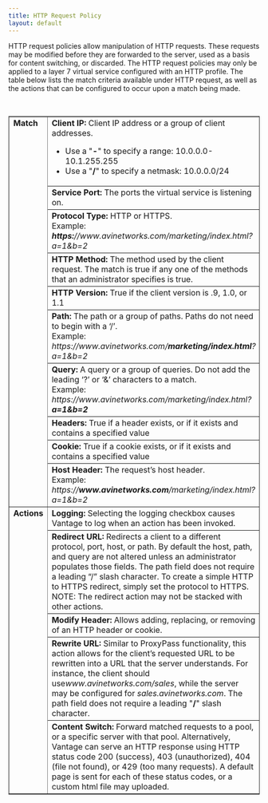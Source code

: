 ```yaml
---
title: HTTP Request Policy
layout: default
---
```

HTTP request policies allow manipulation of HTTP requests. These requests may be modified before they are forwarded to the server, used as a basis for content switching, or discarded. The HTTP request policies may only be applied to a layer 7 virtual service configured with an HTTP profile. The table below lists the match criteria available under HTTP request, as well as the actions that can be configured to occur upon a match being made.

 
<table border="1" width="760" cellspacing="0" cellpadding="2"> 
 <tbody> 
  <tr> 
   <td rowspan="10" valign="top" width="70"><strong>Match</strong></td> 
   <td><b>Client IP:</b><span class="Apple-converted-space"> </span>Client IP address or a group of client addresses.<p></p> 
    <ul> 
     <li>Use a "<b>-</b>" to specify a range: 10.0.0.0-10.1.255.255</li> 
     <li>Use a "<b>/</b>" to specify a netmask: 10.0.0.0/24</li> 
    </ul> </td> 
  </tr> 
  <tr> 
   <td><b>Service Port:</b><span class="Apple-converted-space"> </span>The ports the virtual service is listening on.</td> 
  </tr> 
  <tr> 
   <td><b>Protocol Type:</b><span class="Apple-converted-space"> </span>HTTP or HTTPS.<br> Example:<span class="Apple-converted-space"> </span><i><b>https:</b>//www.avinetworks.com/marketing/index.html?a=1&amp;b=2</i></td> 
  </tr> 
  <tr> 
   <td><b>HTTP Method:</b><span class="Apple-converted-space"> </span>The method used by the client request. The match is true if any one of the methods that an administrator specifies is true.</td> 
  </tr> 
  <tr> 
   <td><b>HTTP Version:</b><span class="Apple-converted-space"> </span>True if the client version is .9, 1.0, or 1.1</td> 
  </tr> 
  <tr> 
   <td><b>Path:</b><span class="Apple-converted-space"> </span>The path or a group of paths. Paths do not need to begin with a ‘/’.<br> Example:<span class="Apple-converted-space"> </span><i>https://www.avinetworks.com/<b>marketing/index.html</b>?a=1&amp;b=2</i></td> 
  </tr> 
  <tr> 
   <td><b>Query:</b><span class="Apple-converted-space"> </span>A query or a group of queries. Do not add the leading ‘?’ or ‘&amp;’ characters to a match.<br> Example:<span class="Apple-converted-space"> </span><i>https://www.avinetworks.com/marketing/index.html?<b>a=1&amp;b=2</b></i></td> 
  </tr> 
  <tr> 
   <td><b>Headers:</b><span class="Apple-converted-space"> </span>True if a header exists, or if it exists and contains a specified value</td> 
  </tr> 
  <tr> 
   <td><b>Cookie:</b><span class="Apple-converted-space"> </span>True if a cookie exists, or if it exists and contains a specified value</td> 
  </tr> 
  <tr> 
   <td><b>Host Header:</b><span class="Apple-converted-space"> </span>The request’s host header.<br> Example:<span class="Apple-converted-space"> </span><i>https://<b>www.avinetworks.com</b>/marketing/index.html?a=1&amp;b=2</i></td> 
  </tr> 
  <tr> 
   <td rowspan="5" valign="top"><strong>Actions</strong></td> 
   <td><b>Logging:</b><span class="Apple-converted-space"> </span>Selecting the logging checkbox causes Vantage to log when an action has been invoked.</td> 
  </tr> 
  <tr> 
   <td><b>Redirect URL:</b><span class="Apple-converted-space"> </span>Redirects a client to a different protocol, port, host, or path. By default the host, path, and query are not altered unless an administrator populates those fields. The path field does not require a leading “/” slash character. To create a simple HTTP to HTTPS redirect, simply set the protocol to HTTPS. NOTE: The redirect action may not be stacked with other actions.</td> 
  </tr> 
  <tr> 
   <td><b>Modify Header:</b><span class="Apple-converted-space"> </span>Allows adding, replacing, or removing of an HTTP header or cookie.</td> 
  </tr> 
  <tr> 
   <td><b>Rewrite URL:</b><span class="Apple-converted-space"> </span>Similar to ProxyPass functionality, this action allows for the client’s requested URL to be rewritten into a URL that the server understands. For instance, the client should use<i>www.avinetworks.com/sales</i>, while the server may be configured for<span class="Apple-converted-space"> </span><i>sales.avinetworks.com</i>. The path field does not require a leading "<b>/</b>" slash character.</td> 
  </tr> 
  <tr> 
   <td><b>Content Switch:</b><span class="Apple-converted-space"> </span>Forward matched requests to a pool, or a specific server with that pool. Alternatively, Vantage can serve an HTTP response using HTTP status code 200 (success), 403 (unauthorized), 404 (file not found), or 429 (too many requests). A default page is sent for each of these status codes, or a custom html file may uploaded.</td> 
  </tr> 
 </tbody> 
</table>

 